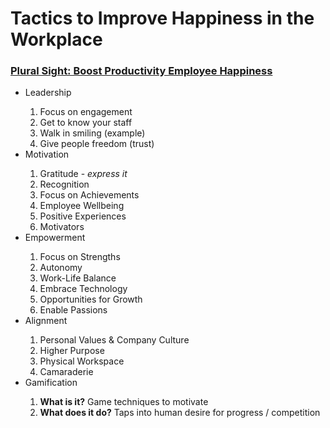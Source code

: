 <html>
<head>
<h1 class="darkorange">Tactics to Improve Happiness in the Workplace</h1>
<h3><a href="https://app.pluralsight.com/library/courses/boost-productivity-employee-happiness">Plural Sight: Boost Productivity Employee Happiness</a></h3>
</head>
<body>
<div class="col-md-11 container divborder">
    <div class="row">
        <div class="col-md-11 innerdivborder">
        <ul>
            <li class="green nobullet">Leadership</li>
            <ol>
                <li>Focus on engagement</li>
                <li>Get to know your staff</li>
                <li>Walk in smiling (example)</li>
                <li>Give people freedom (trust)</li>
            </ol>
            <li class="green nobullet">Motivation</li>
            <ol>
                <li>Gratitude - <em>express it</em></li>
                <li>Recognition</li>
                <li>Focus on Achievements</li>
                <li>Employee Wellbeing</li>
                <li>Positive Experiences</li>
                <li>Motivators</li>
            </ol>
            <li class="green nobullet">Empowerment</li>
            <ol>
                <li>Focus on Strengths</li>
                <li>Autonomy</li>
                <li>Work-Life Balance</li>
                <li>Embrace Technology</li>
                <li>Opportunities for Growth</li>
                <li>Enable Passions</li>
            </ol>
            <li class="green nobullet">Alignment</li>
            <ol>
                <li>Personal Values & Company Culture</li>
                <li>Higher Purpose</li>
                <li>Physical Workspace</li>
                <li>Camaraderie</li>
            </ol>
            <li class="green nobullet">Gamification</li>
            <ol>
                <li><strong>What is it?</strong> Game techniques to motivate</li>
                <li><strong>What does it do?</strong> Taps into human desire for progress / competition</li>
            </ol>
        </ul>
        </div>
    </div>
</div>
</body>
</html>
